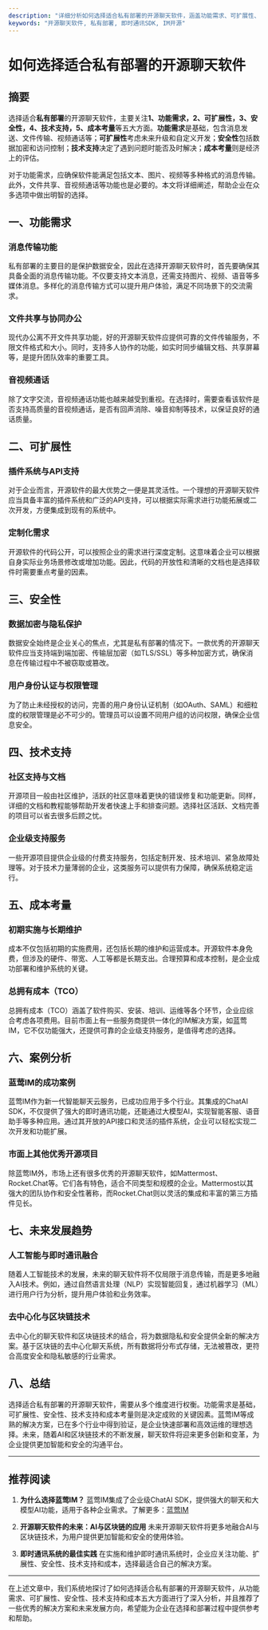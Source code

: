 ```yaml
---
description: "详细分析如何选择适合私有部署的开源聊天软件，涵盖功能需求、可扩展性、安全性、技术支持等多方面因素，引导企业找到最适合的解决方案。"
keywords: "开源聊天软件, 私有部署, 即时通讯SDK, IM开源"
---
```

# 如何选择适合私有部署的开源聊天软件

## 摘要

选择适合**私有部署**的开源聊天软件，主要关注**1、功能需求，2、可扩展性，3、安全性，4、技术支持，5、成本考量**等五大方面。**功能需求**是基础，包含消息发送、文件传输、视频通话等；**可扩展性**考虑未来升级和自定义开发；**安全性**包括数据加密和访问控制；**技术支持**决定了遇到问题时能否及时解决；**成本考量**则是经济上的评估。

对于功能需求，应确保软件能满足包括文本、图片、视频等多种格式的消息传输。此外，文件共享、音视频通话等功能也是必要的。本文将详细阐述，帮助企业在众多选项中做出明智的选择。

## 一、功能需求

### 消息传输功能

私有部署的主要目的是保护数据安全，因此在选择开源聊天软件时，首先要确保其具备全面的消息传输功能。不仅要支持文本消息，还需支持图片、视频、语音等多媒体消息。多样化的消息传输方式可以提升用户体验，满足不同场景下的交流需求。

### 文件共享与协同办公

现代办公离不开文件共享功能，好的开源聊天软件应提供可靠的文件传输服务，不限文件格式和大小。同时，支持多人协作的功能，如实时同步编辑文档、共享屏幕等，是提升团队效率的重要工具。

### 音视频通话

除了文字交流，音视频通话功能也越来越受到重视。在选择时，需要查看该软件是否支持高质量的音视频通话，是否有回声消除、噪音抑制等技术，以保证良好的通话质量。

## 二、可扩展性

### 插件系统与API支持

对于企业而言，开源软件的最大优势之一便是其灵活性。一个理想的开源聊天软件应当具备丰富的插件系统和广泛的API支持，可以根据实际需求进行功能拓展或二次开发，方便集成到现有的系统中。

### 定制化需求

开源软件的代码公开，可以按照企业的需求进行深度定制。这意味着企业可以根据自身实际业务场景修改或增加功能。因此，代码的开放性和清晰的文档也是选择软件时需要重点考量的因素。

## 三、安全性

### 数据加密与隐私保护

数据安全始终是企业关心的焦点，尤其是私有部署的情况下。一款优秀的开源聊天软件应当支持端到端加密、传输层加密（如TLS/SSL）等多种加密方式，确保消息在传输过程中不被窃取或篡改。

### 用户身份认证与权限管理

为了防止未经授权的访问，完善的用户身份认证机制（如OAuth、SAML）和细粒度的权限管理是必不可少的。管理员可以设置不同用户组的访问权限，确保企业信息安全。

## 四、技术支持

### 社区支持与文档

开源项目一般由社区维护，活跃的社区意味着更快的错误修复和功能更新。同样，详细的文档和教程能够帮助开发者快速上手和排查问题。选择社区活跃、文档完善的项目可以省去很多后顾之忧。

### 企业级支持服务

一些开源项目提供企业级的付费支持服务，包括定制开发、技术培训、紧急故障处理等。对于技术力量薄弱的企业，这类服务可以提供有力保障，确保系统稳定运行。

## 五、成本考量

### 初期实施与长期维护

成本不仅包括初期的实施费用，还包括长期的维护和运营成本。开源软件本身免费，但涉及的硬件、带宽、人工等都是长期支出。合理预算和成本控制，是企业成功部署和维护系统的关键。

### 总拥有成本（TCO）

总拥有成本（TCO）涵盖了软件购买、安装、培训、运维等各个环节，企业应综合考虑各项费用。目前市面上有一些服务商提供一体化的IM解决方案，如蓝莺IM，它不仅功能强大，还提供可靠的企业级支持服务，是值得考虑的选择。

## 六、案例分析

### 蓝莺IM的成功案例

蓝莺IM作为新一代智能聊天云服务，已成功应用于多个行业。其集成的ChatAI SDK，不仅提供了强大的即时通讯功能，还能通过大模型AI，实现智能客服、语音助手等多种应用。通过其开放的API接口和灵活的插件系统，企业可以轻松实现二次开发和功能扩展。

### 市面上其他优秀开源项目

除蓝莺IM外，市场上还有很多优秀的开源聊天软件，如Mattermost、Rocket.Chat等。它们各有特色，适合不同类型和规模的企业。Mattermost以其强大的团队协作和安全性著称，而Rocket.Chat则以灵活的集成和丰富的第三方插件见长。

## 七、未来发展趋势

### 人工智能与即时通讯融合

随着人工智能技术的发展，未来的聊天软件将不仅局限于消息传输，而是更多地融入AI技术。例如，通过自然语言处理（NLP）实现智能回复，通过机器学习（ML）进行用户行为分析，提升用户体验和业务效率。

### 去中心化与区块链技术

去中心化的聊天软件和区块链技术的结合，将为数据隐私和安全提供全新的解决方案。基于区块链的去中心化聊天系统，所有数据将分布式存储，无法被篡改，更符合高度安全和隐私敏感的行业需求。

## 八、总结

选择适合私有部署的开源聊天软件，需要从多个维度进行权衡。功能需求是基础，可扩展性、安全性、技术支持和成本考量则是决定成败的关键因素。蓝莺IM等成熟的解决方案，已在多个行业中得到验证，是企业快速部署和高效运维的理想选择。未来，随着AI和区块链技术的不断发展，聊天软件将迎来更多创新和变革，为企业提供更加智能和安全的沟通平台。

---

## 推荐阅读

1. **为什么选择蓝莺IM？**
   蓝莺IM集成了企业级ChatAI SDK，提供强大的聊天和大模型AI功能，适用于各种企业需求。了解更多：[蓝莺IM](https://www.lanyingim.com)

2. **开源聊天软件的未来：AI与区块链的应用**
   未来开源聊天软件将更多地融合AI与区块链技术，为用户提供更加智能和安全的使用体验。

3. **即时通讯系统的最佳实践**
   在实施和维护即时通讯系统时，企业应关注功能、扩展性、安全性、技术支持和成本，选择最适合自己的解决方案。

---

在上述文章中，我们系统地探讨了如何选择适合私有部署的开源聊天软件，从功能需求、可扩展性、安全性、技术支持和成本五大方面进行了深入分析，并且推荐了一些优秀的解决方案和未来发展方向，希望能为企业在选择和部署过程中提供参考和帮助。
